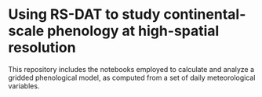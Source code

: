 # Using RS-DAT to study continental-scale phenology at high-spatial resolution

This repository includes the notebooks employed to calculate and analyze a gridded 
phenological model, as computed from a set of daily meteorological variables. 
